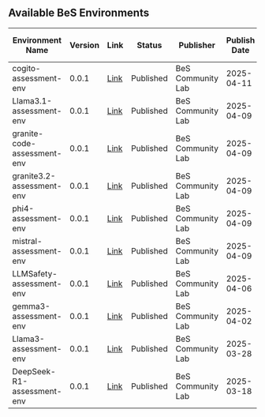 ## Available BeS Environments

| Environment Name                 | Version | Link                                                                                       | Status    | Publisher            | Publish Date | Contributors | Last Update Date | Notes |
|----------------------------------|---------|-------------------------------------------------------------------------------------------|-----------|----------------------|--------------|--------------|------------------|-------|
| cogito-assessment-env            | 0.0.1   | [Link](https://github.com/NeerajK007/besecure-ce-env-repo/tree/develop/cogito-assessment-env/0.0.1)             | Published | BeS Community Lab    | 2025-04-11   |              | 2025-04-11       |       |
| Llama3.1-assessment-env          | 0.0.1   | [Link](https://github.com/NeerajK007/besecure-ce-env-repo/tree/develop/Llama3.1-assessment-env/0.0.1)           | Published | BeS Community Lab    | 2025-04-09   |              | 2025-04-09       |       |
| granite-code-assessment-env      | 0.0.1   | [Link](https://github.com/NeerajK007/besecure-ce-env-repo/tree/develop/granite-code-assessment-env/0.0.1)       | Published | BeS Community Lab    | 2025-04-09   |              | 2025-04-09       |       |
| granite3.2-assessment-env        | 0.0.1   | [Link](https://github.com/NeerajK007/besecure-ce-env-repo/tree/develop/granite3.2-assessment-env/0.0.1)         | Published | BeS Community Lab    | 2025-04-09   |              | 2025-04-09       |       |
| phi4-assessment-env              | 0.0.1   | [Link](https://github.com/NeerajK007/besecure-ce-env-repo/tree/develop/phi4-assessment-env/0.0.1)               | Published | BeS Community Lab    | 2025-04-09   |              | 2025-04-09       |       |
| mistral-assessment-env           | 0.0.1   | [Link](https://github.com/NeerajK007/besecure-ce-env-repo/tree/develop/mistral-assessment-env/0.0.1)            | Published | BeS Community Lab    | 2025-04-09   |              | 2025-04-09       |       |
| LLMSafety-assessment-env         | 0.0.1   | [Link](https://github.com/NeerajK007/besecure-ce-env-repo/tree/develop/LLMSafety-assessment-env/0.0.1)          | Published | BeS Community Lab    | 2025-04-06   |              | 2025-04-06       |       |
| gemma3-assessment-env            | 0.0.1   | [Link](https://github.com/NeerajK007/besecure-ce-env-repo/tree/develop/gemma3-assessment-env/0.0.1)             | Published | BeS Community Lab    | 2025-04-02   |              | 2025-04-02       |       |
| Llama3-assessment-env            | 0.0.1   | [Link](https://github.com/NeerajK007/besecure-ce-env-repo/tree/develop/Llama3-assessment-env/0.0.1)             | Published | BeS Community Lab    | 2025-03-28   |              | 2025-03-28       |       |
| DeepSeek-R1-assessment-env       | 0.0.1   | [Link](https://github.com/NeerajK007/besecure-ce-env-repo/tree/develop/DeepSeek-R1-assessment-env/0.0.1)        | Published | BeS Community Lab    | 2025-03-18   |              | 2025-03-18       |       |